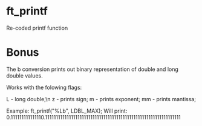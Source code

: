 # ft_printf

Re-coded printf function

# Bonus

The b conversion prints out binary representation of double and long double values.

Works with the folowing flags:

L - long double;\n
z - prints sign;
m - prints exponent;
mm - prints mantissa;

Example:
	ft_printf("%Lb", LDBL_MAX); Will print:
	0.111111111111110.111111111111111111111111111111111111111111111111111111111111111
